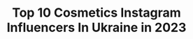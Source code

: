 ---
title: Top 10 Cosmetics Instagram Influencers In Ukraine in 2023
description: >-
  Find top cosmetics Instagram influencers in Ukraine in 2023. Most popular hashtags: #makeupartist #makeup #mua.
platform: Instagram
hits: 80
text_top: See the best Instagram influencers on inBeat.
text_bottom: Our database holds 80 Instagram influencers like this in Ukraine for you to connect with.
profiles:
  - username: "daria_prybylova"
    fullname: >-
      🌏 Travel, Beauty & Lifestyle
    bio: >-
      ✈Посетила более 17ти стран ❗Развила свой бизнес за границей 🔝Косметолог, ВЛАДЕЛЕЦ @cosmetic_studio_dp Telegram/WhatsApp ⤵️
    location: "Ukraine"
    followers: 12971
    engagement: 1241
    commentsToLikes: 0.035645
    id: ck55nipqd6aiw0i11nt9l3fak
    verified: false
    hashtags: "#coolpntngs, #giveaway"
  - username: "platinovaya_victoria"
    fullname: >-
      Victoria | MakeupArtist &Model
    bio: >-
      👩‍🎨MUA @platinovaya_makeup 🛍 @platinovaya_cosmetics_shop 👑Vice Bikini Queen 👑Vice Miss Hollywood 👑 Supermodel Zaporozhye
    location: "Ukraine"
    followers: 8839
    engagement: 1608
    commentsToLikes: 0.035229
    id: ckap83tl7mpin0i78hngt0gon
    verified: false
    hashtags: "#makeupartist, #berlinfashionweek, #platinovaya, #fashionweekberlin"
  - username: "dr.nadraga"
    fullname: >-
      VARYA NADRAGA
    bio: >-
      💉 BEAUTY DOCTOR UKRAINE ￼ эстетическая контурная пластика 📲+380677378401 @dr.nadraga_cosmetics
    location: "Ukraine"
    followers: 38911
    engagement: 930
    commentsToLikes: 0.057151
    id: ck13cncbh17al0i197by19lst
    verified: false
    hashtags: ""
  - username: "evavoronova"
    fullname: >-
      ▪️EVA VORONOVA▪️
    bio: >-
      Упёртый телец ▫️Создаю косметику ▫️Пазломан ▫️Troom Family 🖤Автор @e.v.a.cosmetics
    location: "Ukraine"
    followers: 44145
    engagement: 193
    commentsToLikes: 0.014408
    id: ckaox73gic2p60i78viaajx3a
    verified: false
    hashtags: "#studio, #ukraine, #lviv, #likeforlikes"
  - username: "olena_batalina"
    fullname: >-
      Olena Batalina🖤 СТИЛІСТ
    bio: >-
      Стилізую фотозйомки 🧥 Персональний стиліст 🖤 Амбасадор @lelia_cosmetics
    location: "Ukraine"
    followers: 3782
    engagement: 620
    commentsToLikes: 0.069105
    id: ck5zwn30l6eza0i14jzrm6h8w
    verified: false
    hashtags: "#foto, #batalina"
  - username: "alena_sonnikova"
    fullname: >-
      𝐀𝐋𝐄𝐍𝐀 𝟐𝟓𝐲.𝐨
    bio: >-
      • wife 👰🏻 • mom @polya_pisnyak 🖤 • work 𝐉𝐎𝐁 𝐎𝐅𝐅𝐄𝐑 👩🏻‍💻 • натуральная продукция @your_vogue_mood_cosmetics 🧴 • байер @your_vogue_mood_clothes ✌🏼
    location: "Ukraine"
    followers: 10918
    engagement: 367
    commentsToLikes: 0.016991
    id: ck9whf3b1xkry0j78gzz9r8g4
    verified: false
    hashtags: "#21, #wekeend, #memories, #6monthspregnant"
  - username: "dnepr.kosmetolog.alina"
    fullname: >-
      Алина Кандыбка Косметолог ❤️
    bio: >-
      🌿в сфере с 2014 🌿результат #кандыбка_допосле 🌿основала @flamingo.dp 🌿проф косметика на вес 👇🏻 🧴@christina_cosmetics_home 📲0935545361 📲0637185502 админ
    location: "Ukraine"
    followers: 16026
    engagement: 211
    commentsToLikes: 0.110990
    id: ck6tqnb9sseaf0j71hwq2e0o1
    verified: false
    hashtags: ""
  - username: "facetime_studio_lviv"
    fullname: >-
      FaceTime_studio
    bio: >-
      🛒 Інтернет-магазин @facetime_cosmetics Макіяж, бровки, зачіски, манікюр 💕 📞063 407 80 84 А. Богомольця 15 Графік роботи: 10:00-19:00
    location: "Ukraine"
    followers: 4311
    engagement: 1106
    commentsToLikes: 0.015338
    id: ckap408vm59yk0i784r664253
    verified: false
    hashtags: "#mua, #facetime, #instafollow, #facetoface"
  - username: "yana_martirosyan"
    fullname: >-
      𝐌𝐚𝐤𝐞𝐔𝐩 & 𝐇𝐚𝐢𝐫𝐬𝐭𝐲𝐥𝐞
    bio: >-
      Арт директор @kattann.beauty Стилист @martina_beautybride 💛Обучаю «Курс Визажист» «Макияж для себя» 🎬Съёмки и фотосессии
    location: "Ukraine"
    followers: 21447
    engagement: 237
    commentsToLikes: 0.018707
    id: ck5bvympaknpg0i119qrqjdxv
    verified: false
    hashtags: "#kiss, #makeupartist, #lauramercier, #liner"
  - username: "margo.horror_beauty"
    fullname: >-
      Margo Horror&Beauty
    bio: >-
      Makeup- is my meditation♥ Inspiring you- is my destiny #Ukraine #kherson #makeup #makeupartist #31daysofmehronhalloween #NYXFaceAwards #halloween
    location: "Ukraine"
    followers: 30393
    engagement: 82
    commentsToLikes: 0.056152
    id: ck5hnkw8znyh70i11c1dxha5k
    verified: false
    hashtags: "#halloween, #horrorbeauty, #faceart, #dollsearch"
---